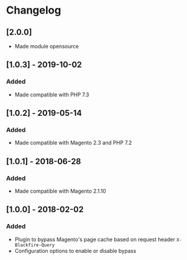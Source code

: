 # Changelog

## [2.0.0]
- Made module opensource

## [1.0.3] - 2019-10-02
### Added
- Made compatible with PHP 7.3

## [1.0.2] - 2019-05-14
### Added
- Made compatible with Magento 2.3 and PHP 7.2

## [1.0.1] - 2018-06-28
### Added
- Made compatible with Magento 2.1.10

## [1.0.0] - 2018-02-02
### Added
- Plugin to bypass Magento's page cache based on request header `X-Blackfire-Query`
- Configuration options to enable or disable bypass
